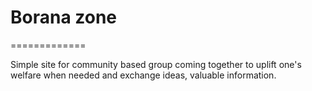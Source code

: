 # Borana zone
=============

Simple site for community based group coming together to uplift one's welfare when needed and  exchange ideas, valuable information.

